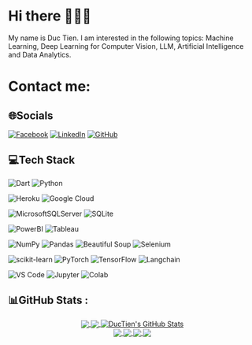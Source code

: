 # Hi there 👋👋👋
My name is Duc Tien. I am interested in the following topics: Machine Learning, Deep Learning for Computer Vision, LLM, Artificial Intelligence and Data Analytics.<br>

# Contact me:

## 🌐Socials
[![Facebook](https://img.shields.io/badge/Facebook-%231877F2.svg?logo=Facebook&logoColor=white)](https://www.facebook.com/LeVanDucTien77/) [![LinkedIn](https://img.shields.io/badge/LinkedIn-%230077B5.svg?logo=linkedin&logoColor=white)](https://www.linkedin.com/in/đức-tiến-2301a1283/) [![GitHub](https://img.shields.io/badge/Git-hub-white)](https://github.com/GinnTers)

## 💻Tech Stack
![Dart](https://img.shields.io/badge/dart-%230175C2.svg?style=plastic&logo=dart&logoColor=white) ![Python](https://img.shields.io/badge/python-3670A0?style=plastic&logo=python&logoColor=ffdd54) 

![Heroku](https://img.shields.io/badge/heroku-%23430098.svg?style=plastic&logo=heroku&logoColor=white) ![Google Cloud](https://img.shields.io/badge/Google%20Cloud-%234285F4.svg?style=plastic&logo=google-cloud&logoColor=white)

![MicrosoftSQLServer](https://img.shields.io/badge/Microsoft%20SQL%20Sever-CC2927?style=plastic&logo=microsoft%20sql%20server&logoColor=white) ![SQLite](https://img.shields.io/badge/sqlite-%2307405e.svg?style=plastic&logo=sqlite&logoColor=white)

![PowerBI](https://img.shields.io/badge/PowerBI-FFD700?style=plastic) ![Tableau](https://img.shields.io/badge/Tableau-blue?style=plastic)

![NumPy](https://img.shields.io/badge/numpy-%23013243.svg?style=plastic&logo=numpy&logoColor=white) ![Pandas](https://img.shields.io/badge/pandas-%23150458.svg?style=plastic&logo=pandas&logoColor=white) ![Beautiful Soup](https://img.shields.io/badge/Beautifulsoup-lightgray?style=plastic) ![Selenium](https://img.shields.io/badge/-selenium-CB02A?style=plastic&logo=selenium&logoColor=white)

![scikit-learn](https://img.shields.io/badge/scikit--learn-%23F7931E.svg?style=plastic&logo=scikit-learn&logoColor=white) ![PyTorch](https://img.shields.io/badge/PyTorch-%23EE4C2C.svg?style=plastic&logo=PyTorch&logoColor=white) ![TensorFlow](https://img.shields.io/badge/TensorFlow-%23FF6F00.svg?style=plastic&logo=TensorFlow&logoColor=white) ![Langchain](https://img.shields.io/badge/lang--chain-00CED1?style=plastic)


![VS Code](https://img.shields.io/badge/Visual_Studio_Code-blue?style=plastic) ![Jupyter](https://img.shields.io/badge/Jupyter-orange?style=plastic) ![Colab](https://img.shields.io/badge/Colab-lightgray?style=plastic)

## 📊GitHub Stats :

<p align="center">
<a href="https://github.com/GinnTers">
  <img align="center" src="https://github-readme-stats.vercel.app/api?username=GinnTers&theme=merko&hide_border=false&include_all_commits=false&count_private=false&rank_icon=github&hide=prs&show_icons=true&line_height=24"/>
</a>

<a href="https://github.com/GinnTers">
  <img align="center" src="https://github-readme-stats.vercel.app/api/top-langs/?username=GinnTers&theme=merko&hide_border=false&include_all_commits=false&count_private=false&layout=compact&line_height=27"/>
</a>

<a href="https://github.com/GinnTers">
  <img align="center" src="" alt="DucTien's GitHub Stats" />
</a>

<br>
<a href="https://github.com/GinnTers/Aspect-sentiment-review-classifier">
  <!-- Change the `github-readme-stats.anuraghazra1.vercel.app` to `github-readme-stats.vercel.app`  -->
  <img align="center" src="https://github-readme-stats.anuraghazra1.vercel.app/api/pin/?username=GinnTers&repo=Aspect-sentiment-review-classifier&theme=radical" />
</a>    
<a href="https://github.com/GinnTers/Smart-enrollment-AI-chatbot-visualization">
  <!-- Change the `github-readme-stats.anuraghazra1.vercel.app` to `github-readme-stats.vercel.app`  -->
  <img align="center" src="https://github-readme-stats.anuraghazra1.vercel.app/api/pin/?username=GinnTers&repo=Smart-enrollment-AI-chatbot-visualization&theme=merko"/>
</a>

<a href="https://github.com/GinnTers/Realtime-object-detection-warning">
  <!-- Change the `github-readme-stats.anuraghazra1.vercel.app` to `github-readme-stats.vercel.app`  -->
  <img align="center" src="https://github-readme-stats.anuraghazra1.vercel.app/api/pin/?username=GinnTers&repo=Realtime-object-detection-warning&theme=gruvbox" />
</a>    
<a href="https://github.com/GinnTers/DataGotTalent2024-Movies-Analysis">
  <!-- Change the `github-readme-stats.anuraghazra1.vercel.app` to `github-readme-stats.vercel.app`  -->
  <img align="center" src="https://github-readme-stats.anuraghazra1.vercel.app/api/pin/?username=GinnTers&repo=DataGotTalent2024-Movies-Analysis&theme=cobalt"/>
</a>
</p>
